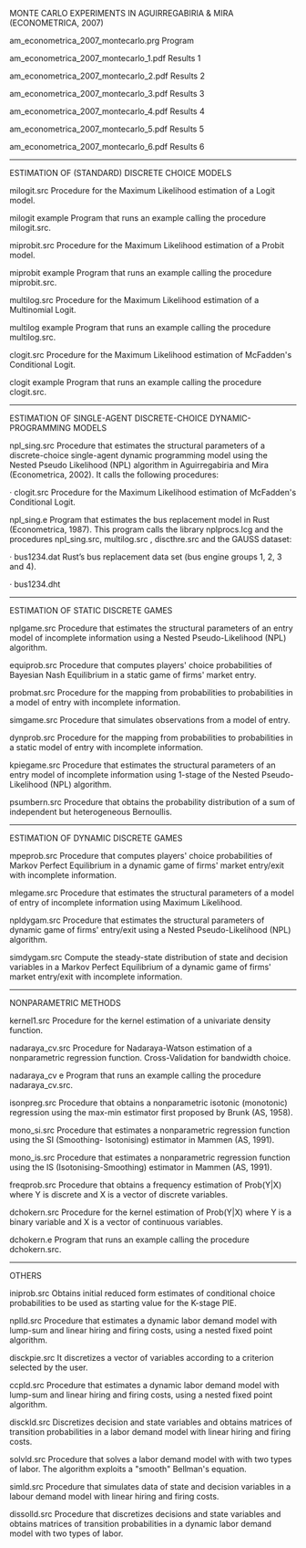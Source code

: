 MONTE CARLO EXPERIMENTS IN AGUIRREGABIRIA & MIRA (ECONOMETRICA, 2007)

 am_econometrica_2007_montecarlo.prg      Program

am_econometrica_2007_montecarlo_1.pdf  Results 1

am_econometrica_2007_montecarlo_2.pdf  Results 2

am_econometrica_2007_montecarlo_3.pdf  Results 3

am_econometrica_2007_montecarlo_4.pdf  Results 4

am_econometrica_2007_montecarlo_5.pdf  Results 5

am_econometrica_2007_montecarlo_6.pdf  Results 6

---------------------------------------------------------------

ESTIMATION OF (STANDARD) DISCRETE CHOICE MODELS

milogit.src             Procedure for the Maximum Likelihood estimation of a Logit model.

milogit example    Program that runs an example calling the procedure milogit.src.

miprobit.src           Procedure for the Maximum Likelihood estimation of a Probit model.

miprobit example Program that runs an example calling the procedure miprobit.src.

multilog.src           Procedure for the Maximum Likelihood estimation of a Multinomial Logit.

multilog example Program that runs an example calling the procedure multilog.src.

clogit.src               Procedure for the Maximum Likelihood estimation of McFadden's Conditional Logit.

clogit example       Program that runs an example calling the procedure clogit.src.

---------------------------------------------------------------
ESTIMATION OF SINGLE-AGENT DISCRETE-CHOICE DYNAMIC-PROGRAMMING MODELS

npl_sing.src           Procedure that estimates the structural parameters of a discrete-choice single-agent dynamic programming model using the Nested Pseudo Likelihood (NPL) algorithm in Aguirregabiria and Mira (Econometrica, 2002). It calls the following procedures:

·        clogit.src          Procedure for the Maximum Likelihood estimation of McFadden's Conditional Logit.

npl_sing.e             Program that estimates the bus replacement model in Rust (Econometrica, 1987). This program calls the library nplprocs.lcg and the procedures npl_sing.src, multilog.src , discthre.src and the GAUSS dataset:

·        bus1234.dat      Rust’s bus replacement data set (bus engine groups 1, 2, 3 and 4).

·        bus1234.dht      

---------------------------------------------------------------
ESTIMATION OF STATIC DISCRETE GAMES

nplgame.src
Procedure that estimates the structural parameters of an entry model of incomplete information using a Nested Pseudo-Likelihood (NPL) algorithm.

equiprob.src
Procedure that computes players' choice probabilities of Bayesian Nash Equilibrium in a static game of firms' market entry.

probmat.src
Procedure for the mapping from probabilities to probabilities in a model of entry with incomplete information.

simgame.src
Procedure that simulates observations from a model of entry.

dynprob.src
Procedure for the mapping from probabilities to probabilities in a static model of entry with incomplete information.

kpiegame.src
Procedure that estimates the structural parameters of an entry model of incomplete information using 1-stage of the Nested Pseudo-Likelihood (NPL) algorithm.

psumbern.src
Procedure that obtains the probability distribution of a sum of independent but heterogeneous Bernoullis.

---------------------------------------------------------------
ESTIMATION OF DYNAMIC DISCRETE GAMES

mpeprob.src
Procedure that computes players' choice probabilities of Markov Perfect Equilibrium in a dynamic game of firms' market entry/exit with incomplete information.

mlegame.src
Procedure that estimates the structural parameters of a model of entry of incomplete information using Maximum Likelihood.

npldygam.src
Procedure that estimates the structural parameters of dynamic game of firms' entry/exit using a Nested Pseudo-Likelihood (NPL) algorithm.

simdygam.src
Compute the steady-state distribution of state and decision variables in a Markov Perfect Equilibrium of a dynamic game of firms' market entry/exit with incomplete information.  

---------------------------------------------------------------
NONPARAMETRIC METHODS

kernel1.src            Procedure for the kernel estimation of a univariate density function.

nadaraya_cv.src    Procedure for Nadaraya-Watson estimation of a nonparametric regression function. Cross-Validation for bandwidth choice.

nadaraya_cv e       Program that runs an example calling the procedure nadaraya_cv.src.

isonpreg.src          Procedure that obtains a nonparametric isotonic (monotonic) regression using the max-min estimator first proposed by Brunk (AS, 1958).

mono_si.src          Procedure that estimates a nonparametric regression function using the SI (Smoothing- Isotonising) estimator in Mammen (AS, 1991).

mono_is.src          Procedure that estimates a nonparametric regression function using the IS (Isotonising-Smoothing) estimator in Mammen (AS, 1991).

freqprob.src          Procedure that obtains a frequency estimation of Prob(Y|X) where Y is discrete and X is a vector of discrete variables.

dchokern.src         Procedure for the kernel estimation of Prob(Y|X) where Y is a binary variable and X is a vector of continuous variables.

dchokern.e            Program that runs an example calling the procedure dchokern.src.

---------------------------------------------------------------
OTHERS

iniprob.src
Obtains initial reduced form estimates of conditional choice probabilities to be used as starting value for the K-stage PIE.

nplld.src
Procedure that estimates a dynamic labor demand model with lump-sum and linear hiring and firing costs, using a nested fixed point algorithm.

disckpie.src
It discretizes a vector of variables according to a criterion selected by the user.

ccpld.src
Procedure that estimates a dynamic labor demand model with lump-sum and linear hiring and firing costs, using a nested fixed point algorithm.

disckld.src
Discretizes decision and state variables and obtains matrices of transition probabilities in a labor demand model with linear hiring and firing costs.

solvld.src
Procedure that solves a labor demand model with with two types of labor. The algorithm exploits a "smooth" Bellman's equation.

simld.src
Procedure that simulates data of state and decision variables in a labour demand model with linear hiring and firing costs.

dissolld.src
Procedure that discretizes decisions and state variables and obtains matrices of transition probabilities in a dynamic labor demand model with two types of labor.
